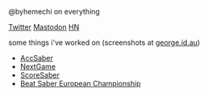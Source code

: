 @byhemechi on everything

[Twitter](https://twitter.com/byhemechi) [Mastodon](https://aus.social/@byhemechi) [HN](https://news.ycombinator.com/user?id=byhemechi)

some things i've worked on (screenshots at [george.id.au](https://george.id.au))

- [AccSaber](https://accsaber.com)
- [NextGame](https://play.google.com/store/apps/details?id=au.id.george.nextgame)
- [ScoreSaber](https://scoresaber.com)
- [Beat Saber European Championship](https://beatsaberchampionship.eu)
